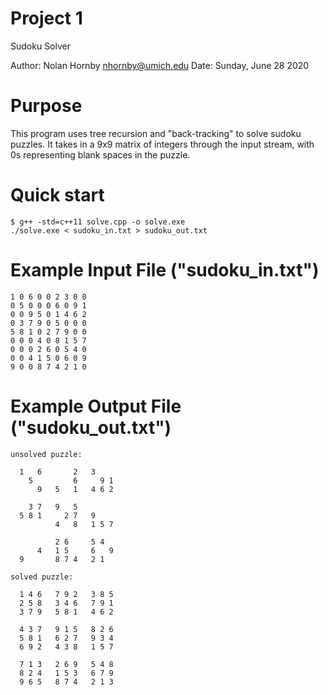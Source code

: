Project 1
=======================
Sudoku Solver

Author: Nolan Hornby <nhornby@umich.edu>
Date: Sunday, June 28 2020

# Purpose
This program uses tree recursion and "back-tracking" to solve sudoku puzzles. It takes in a 9x9 matrix of integers through the input stream, with 0s representing blank spaces in the puzzle.

# Quick start
```console
$ g++ -std=c++11 solve.cpp -o solve.exe
./solve.exe < sudoku_in.txt > sudoku_out.txt
```

# Example Input File ("sudoku_in.txt")
```console
1 0 6 0 0 2 3 0 0
0 5 0 0 0 6 0 9 1
0 0 9 5 0 1 4 6 2
0 3 7 9 0 5 0 0 0
5 8 1 0 2 7 9 0 0
0 0 0 4 0 8 1 5 7
0 0 0 2 6 0 5 4 0
0 0 4 1 5 0 6 0 9
9 0 0 8 7 4 2 1 0
```

# Example Output File ("sudoku_out.txt")
```console
unsolved puzzle: 

  1   6       2   3      
    5         6     9 1  
      9   5   1   4 6 2  

    3 7   9   5          
  5 8 1     2 7   9      
          4   8   1 5 7  

          2 6     5 4    
      4   1 5     6   9  
  9       8 7 4   2 1    

solved puzzle: 

  1 4 6   7 9 2   3 8 5  
  2 5 8   3 4 6   7 9 1  
  3 7 9   5 8 1   4 6 2  

  4 3 7   9 1 5   8 2 6  
  5 8 1   6 2 7   9 3 4  
  6 9 2   4 3 8   1 5 7  

  7 1 3   2 6 9   5 4 8  
  8 2 4   1 5 3   6 7 9  
  9 6 5   8 7 4   2 1 3  
```